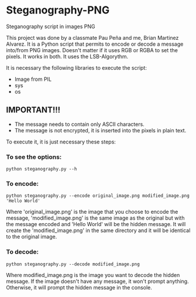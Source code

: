 # Steganography-PNG
Steganography script in images PNG

This project was done by a classmate Pau Peña and me, Brian Martinez Alvarez.
It is a Python script that permits to encode or decode a message into/from PNG images. Doesn't matter if it uses RGB or RGBA to set the pixels. It works in both. 
It uses the LSB-Algorythm.

It is necessary the following libraries to execute the script:

- Image from PIL
- sys
- os

<b><h2>IMPORTANT!!!</h2></b>
- The message needs to contain only ASCII characters.
- The message is not encrypted, it is inserted into the pixels in plain text.

To execute it, it is just necessary these steps:

<b><h3>To see the options:</h3></b>

    python steganography.py --h


<b><h3>To encode:</h3></b>

    python steganography.py --encode original_image.png modified_image.png 'Hello World'

Where 'original_image.png' is the image that you choose to encode the message, 'modified_image.png' is the same image as the original but with the message encoded and 'Hello World' will be the hidden message.
It will create the 'modified_image.png' in the same directory and it will be identical to the original image.

<b><h3>To  decode:</h3></b>

    python steganography.py --decode modified_image.png

Where modified_image.png is the image you want to decode the hidden message. If the image doesn't have any message, it won't prompt anything. Otherwise, it will prompt the hidden message in the console.

